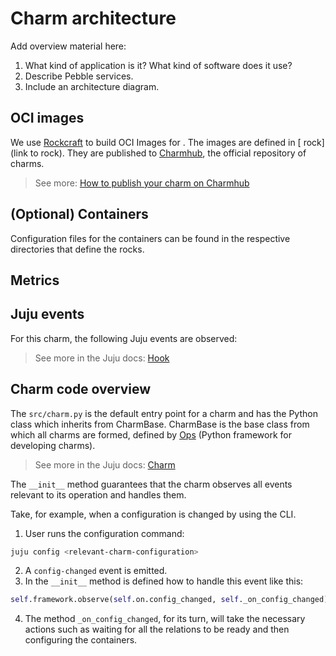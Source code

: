 # Charm architecture

Add overview material here:
1) What kind of application is it? What kind of software does it use?
2) Describe Pebble services.
3) Include an architecture diagram.

<!-- Example: Indico
At its core, [Indico](https://getindico.io/) is a [Flask](https://flask.palletsprojects.com/) application that integrates with [PostgreSQL](https://www.postgresql.org/), [Redis](https://redis.io/), and [Celery](https://docs.celeryq.dev/en/stable/).

The charm design leverages the [sidecar](https://kubernetes.io/blog/2015/06/the-distributed-system-toolkit-patterns/#example-1-sidecar-containers) pattern to allow multiple containers in each pod with [Pebble](https://juju.is/docs/sdk/pebble) running as the workload container’s entrypoint.

Pebble is a lightweight, API-driven process supervisor that is responsible for configuring processes to run in a container and controlling those processes throughout the workload lifecycle.

Pebble `services` are configured through [layers](https://github.com/canonical/pebble#layer-specification), and the following containers represent each one a layer forming the effective Pebble configuration, or `plan`:

1. An [NGINX](https://www.nginx.com/) container, which can be used to efficiently serve static resources, as well as be the incoming point for all web traffic to the pod.
2. The [Indico](https://getindico.io/) container itself, which has a [uWSGI](https://uwsgi-docs.readthedocs.io/en/latest/) server configured in HTTP mode.


As a result, if you run a `kubectl get pods` on a namespace named for the Juju model you've deployed the Indico charm into, you'll see something like the following:

```bash
NAME                             READY   STATUS    RESTARTS   AGE
indico-0                         3/3     Running   0         6h4m
```

This shows there are 4 containers - the three named above, as well as a container for the charm code itself.

And if you run `kubectl describe pod indico-0`, all the containers will have as Command ```/charm/bin/pebble```. That's because Pebble is responsible for the processes startup as explained above.
-->

## OCI images

We use [Rockcraft](https://canonical-rockcraft.readthedocs-hosted.com/en/latest/) to build OCI Images for <charm-name>. 
The images are defined in [<charm-name> rock](link to rock).
They are published to [Charmhub](https://charmhub.io/), the official repository of charms.

> See more: [How to publish your charm on Charmhub](https://canonical-charmcraft.readthedocs-hosted.com/en/stable/howto/manage-charms/#publish-a-charm-on-charmhub)

## (Optional) Containers

Configuration files for the containers can be found in the respective directories that define the rocks.

<!--
### Container example

Description of container.

The workload that this container is running is defined in the [<container-name> rock](link to rock).
-->

## Metrics
<!--
Add a description of the metrics:
* Are there metrics for containers, non-containerised workloads, snaps, or something else?
* How are the metrics defined or added?
* In what container is the metric run? What statistics or values does the metric provide? 
* How is the container started? 
* On what port(s) does the metric listen?

For example, if the charm uses containers: Inside the above mentioned containers, additional Pebble layers are defined in order to provide metrics.
-->

<!--
### Metrics example

Description of metric. 

The workload that this container is running is defined in the [<container-name> rock](link to rock).
-->
 
## Juju events

For this charm, the following Juju events are observed:

<!--
Numbered list of Juju events. Link to describe the event in more detail (either in Juju docs or in a specific charm's docs). When is the event fired? What does the event indicate/mean?
-->

> See more in the Juju docs: [Hook](https://documentation.ubuntu.com/juju/latest/user/reference/hook/)

## Charm code overview

The `src/charm.py` is the default entry point for a charm and has the <relevant-charm-class> Python class which inherits
from CharmBase. CharmBase is the base class from which all charms are formed, defined
by [Ops](https://juju.is/docs/sdk/ops) (Python framework for developing charms).

> See more in the Juju docs: [Charm](https://documentation.ubuntu.com/juju/latest/user/reference/charm/)

The `__init__` method guarantees that the charm observes all events relevant to its operation and handles them.

Take, for example, when a configuration is changed by using the CLI.

1. User runs the configuration command:
```bash
juju config <relevant-charm-configuration>
```
2. A `config-changed` event is emitted.
3. In the `__init__` method is defined how to handle this event like this:
```python
self.framework.observe(self.on.config_changed, self._on_config_changed)
```
4. The method `_on_config_changed`, for its turn, will take the necessary actions such as waiting for all the relations to be ready and then configuring the containers.
